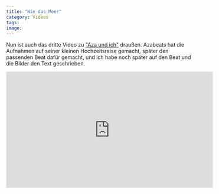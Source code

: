 ```yaml
---
title: "Wie das Meer"
category: Videos
tags: 
image: 
---
```


Nun ist auch das dritte Video zu ["Aza und ich"](http://www.misantropolis.de/?musik=aza-und-ich) draußen. Azabeats hat die Aufnahmen auf seiner kleinen Hochzeitsreise gemacht, später den passenden Beat dafür gemacht, und ich habe noch später auf den Beat und die Bilder den Text geschrieben.  
<iframe src="https://www.youtube.com/embed/8H1iLC7kbKM" width="560" height="315" frameborder="0" allowfullscreen="allowfullscreen"></iframe>
